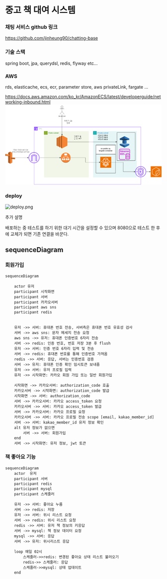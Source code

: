 
# 중고 책 대여 시스템 

### 채팅 서비스 github 링크
https://github.com/jinheung90/chatting-base

### 기술 스택
spring boot, jpa, querydsl, redis, flyway etc...

### AWS
rds, elasticache, ecs, ecr, parameter store, aws privateLink, fargate ... 

https://docs.aws.amazon.com/ko_kr/AmazonECS/latest/developerguide/networking-inbound.html
![ecs.png](ecs.png)

### deploy
![deploy.png](..%2F..%2FDesktop%2Fdeploy.png)

추가 설명

배포하는 중 테스트를 하기 위한 대기 시간을 설정할 수 있으며 8080으로 테스트 한 후에 
교체가 되면 기존 연결을 바꾼다.


## sequenceDiagram

### 회원가입

```mermaid
sequenceDiagram
        
    actor 유저
    participant 시작화면
    participant 서버
    participant 카카오서버
    participant aws sns
    participant redis
    

    유저 ->> 서버: 휴대폰 번호 전송, 서버측은 휴대폰 번호 유효성 검사
    서버 ->> aws sns: 문자 메세지 전송 요청
    aws sns ->> 유저: 휴대폰 인증번호 6자리 전송
    서버 ->> redis: 인증 번호, 번호 저장 3분 후 flush
    유저 ->> 서버: 인증 번호 6자리 입력 및 전송
    서버 ->> redis: 휴대폰 번호를 통해 인증번호 가져옴
    redis ->> 서버: 응답, 서버는 인증번호 검증
    서버 ->> 유저: 휴대폰 인증 확인 임시토큰 보내줌
    유저 ->> 서버: 유저 프로필 입력
    유저 ->> 시작화면: 카카오 회원 가입 또는 일반 회원가입
    
    시작화면 ->> 카카오서버: authorization_code 호출
    카카오서버 ->> 시작화면: authorization_code 발급
    시작화면 ->> 서버: authorization_code
    서버 ->> 카카오서버: 카카오 access_token 요청
    카카오서버 ->> 서버: 카카오 access_token 발급
    서버 ->> 카카오서버: 카카오 프로필 요청
    카카오서버 ->> 서버: 카카오 프로필 전송 scope [email, kakao_member_id]
    서버 ->> 서버: kakao_member_id 유저 정보 확인
    alt 유저 정보가 없으면 
        서버 ->> 서버: 회원가입
    end
    서버 ->> 시작화면: 유저 정보, jwt 토큰
```
### 책 좋아요 기능

```mermaid
sequenceDiagram
    actor  유저
    participant 서버
    participant redis
    participant mysql
    participant 스케줄러
    
    유저 ->> 서버: 좋아요 누름
    서버 ->> redis: 저장
    유저 ->> 서버: 위시 리스트 요청
    서버 ->> redis: 위시 리스트 요청
    redis ->> 서버: 유저 책 정보의 키응답
    서버 ->> mysql: 책 정보 데이터 요청
    mysql ->> 서버: 응답
    서버 ->> 유저: 위시리스트 응답
    
    loop 매일 02시
        스케줄러->>redis: 변경된 좋아요 상태 리스트 불러오기
        redis->> 스케줄러: 응답
        스케줄러->>mysql: 상태 업데이트
    end
```


